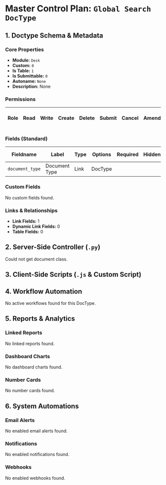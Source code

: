 # Master Control Plan: `Global Search DocType`

## 1. Doctype Schema & Metadata

### Core Properties
- **Module:** `Desk`
- **Custom:** `0`
- **Is Table:** `1`
- **Is Submittable:** `0`
- **Autoname:** `None`
- **Description:** None

### Permissions
| Role | Read | Write | Create | Delete | Submit | Cancel | Amend | Report | Import | Export | Print | Email | Share | Set User Perms |
|---|---|---|---|---|---|---|---|---|---|---|---|---|---|---|


### Fields (Standard)
| Fieldname | Label | Type | Options | Required | Hidden | Read Only | Default | Description |
|---|---|---|---|---|---|---|---|---|
| `document_type` | Document Type | Link | DocType |  |  |  | None | None |


### Custom Fields
No custom fields found.


### Links & Relationships
- **Link Fields:** 1
- **Dynamic Link Fields:** 0
- **Table Fields:** 0

## 2. Server-Side Controller (`.py`)
Could not get document class.


## 3. Client-Side Scripts (`.js` & Custom Script)




## 4. Workflow Automation
No active workflows found for this DocType.


## 5. Reports & Analytics
### Linked Reports
No linked reports found.


### Dashboard Charts
No dashboard charts found.


### Number Cards
No number cards found.


## 6. System Automations
### Email Alerts
No enabled email alerts found.


### Notifications
No enabled notifications found.


### Webhooks
No enabled webhooks found.

